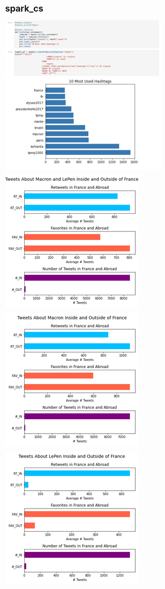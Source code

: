 # spark_cs


![](helper.png)
![](hashtags.png)


![](Macron+LePen.png)


![](Macron.png)


![](LePen.png)
